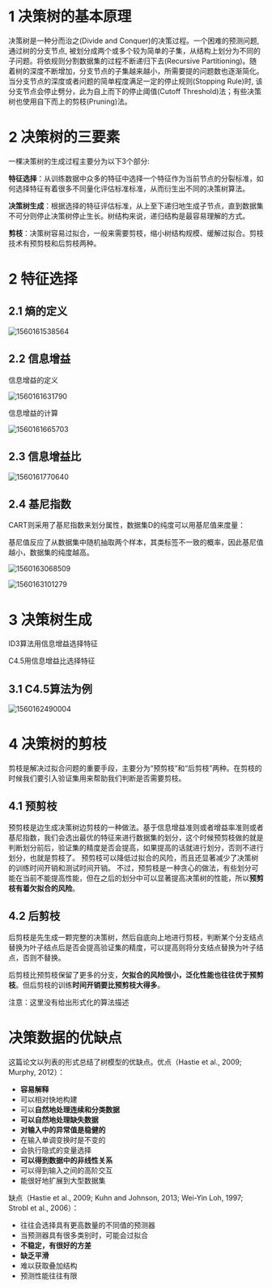 # 1 决策树的基本原理

决策树是一种分而治之(Divide and Conquer)的决策过程。一个困难的预测问题, 通过树的分支节点, 被划分成两个或多个较为简单的子集，从结构上划分为不同的子问题。将依规则分割数据集的过程不断递归下去(Recursive Partitioning)。随着树的深度不断增加，分支节点的子集越来越小，所需要提的问题数也逐渐简化。当分支节点的深度或者问题的简单程度满足一定的停止规则(Stopping Rule)时, 该分支节点会停止劈分，此为自上而下的停止阈值(Cutoff Threshold)法；有些决策树也使用自下而上的剪枝(Pruning)法。



# 2 决策树的三要素

一棵决策树的生成过程主要分为以下3个部分:  

**特征选择**：从训练数据中众多的特征中选择一个特征作为当前节点的分裂标准，如何选择特征有着很多不同量化评估标准标准，从而衍生出不同的决策树算法。 

**决策树生成**：根据选择的特征评估标准，从上至下递归地生成子节点，直到数据集不可分则停止决策树停止生长。树结构来说，递归结构是最容易理解的方式。 

**剪枝**：决策树容易过拟合，一般来需要剪枝，缩小树结构规模、缓解过拟合。剪枝技术有预剪枝和后剪枝两种。



# 2 特征选择

## 2.1 熵的定义

![1560161538564](.\images\1560161538564.png)

## 2.2 信息增益

信息增益的定义

![1560161631790](.\images\1560161631790.png)



信息增益的计算

![1560161665703](.\images\1560161665703.png)



## 2.3 信息增益比

![1560161770640](.\images\1560161770640.png)



## 2.4 基尼指数

CART则采用了基尼指数来划分属性，数据集D的纯度可以用基尼值来度量：

基尼值反应了从数据集中随机抽取两个样本，其类标签不一致的概率，因此基尼值越小，数据集的纯度越高。

![1560163068509](.\images\1560163068509.png)

![1560163101279](.\images\1560163101279.png)

# 3 决策树生成

ID3算法用信息增益选择特征

C4.5用信息增益比选择特征

## 3.1  C4.5算法为例

![1560162490004](.\images\1560162490004.png)



# 4 决策树的剪枝

剪枝是解决过拟合问题的重要手段，主要分为“预剪枝”和“后剪枝”两种。在剪枝的时候我们要引入验证集用来帮助我们判断是否需要剪枝。

## 4.1 预剪枝

预剪枝是边生成决策树边剪枝的一种做法。基于信息增益准则或者增益率准则或者基尼指数，我们会选出最优的特征来进行数据集的划分，这个时候预剪枝做的就是判断划分前后，验证集的精度是否会提高，如果提高的话就进行划分，否则不进行划分，也就是剪枝了。 
预剪枝可以降低过拟合的风险，而且还显著减少了决策树的训练时间开销和测试时间开销。 
不过，预剪枝是一种贪心的做法，有些划分可能在当前不能提高性能，但在之后的划分中可以显著提高决策树的性能，所以**预剪枝有着欠拟合的风险**。

## 4.2 后剪枝

后剪枝是先生成一颗完整的决策树，然后自底向上地进行剪枝，判断某个分支结点替换为叶子结点后是否会提高验证集的精度，可以提高则将分支结点替换为叶子结点，否则不替换。 

后剪枝比预剪枝保留了更多的分支，**欠拟合的风险很小，泛化性能也往往优于预剪枝**。但后剪枝的训练**时间开销要比预剪枝大得多**。



注意：这里没有给出形式化的算法描述



# 决策数据的优缺点

这篇论文以列表的形式总结了树模型的优缺点。优点（Hastie et al., 2009; Murphy, 2012）：

- **容易解释**
- 可以相对快地构建
- 可以**自然地处理连续和分类数据**
- **可以自然地处理缺失数据**
- **对输入中的异常值是稳健的**
- 在输入单调变换时是不变的
- 会执行隐式的变量选择
- **可以得到数据中的非线性关系**
- 可以得到输入之间的高阶交互
- 能很好地扩展到大型数据集



缺点（Hastie et al., 2009; Kuhn and Johnson, 2013; Wei-Yin Loh, 1997; Strobl et al., 2006）：



- 往往会选择具有更高数量的不同值的预测器
- 当预测器具有很多类别时，可能会过拟合
- **不稳定，有很好的方差**
- **缺乏平滑**
- 难以获取叠加结构
- 预测性能往往有限
